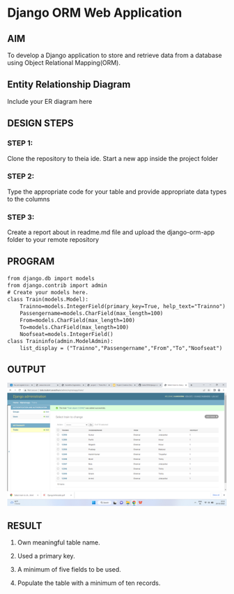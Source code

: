 # Django ORM Web Application

## AIM
To develop a Django application to store and retrieve data from a database using Object Relational Mapping(ORM).

## Entity Relationship Diagram

Include your ER diagram here

## DESIGN STEPS

### STEP 1:
Clone the repository to theia ide. Start a new app inside the project folder

### STEP 2:
Type the appropriate code for your table and provide appropriate data types to the columns

### STEP 3:
Create a report about in readme.md file and upload the django-orm-app folder to your remote repository

## PROGRAM

```
from django.db import models
from django.contrib import admin
# Create your models here.
class Train(models.Model):
    Trainno=models.IntegerField(primary_key=True, help_text="Trainno")
    Passengername=models.CharField(max_length=100)
    From=models.CharField(max_length=100)
    To=models.CharField(max_length=100)
    Noofseat=models.IntegerField()
class Traininfo(admin.ModelAdmin):
    list_display = ("Trainno","Passengername","From","To","Noofseat")
```

## OUTPUT

![output](./orm.png)


## RESULT
1. Own meaningful table name.

2. Used a primary key.

3. A minimum of five fields to be used.

4. Populate the table with a minimum of ten records.
